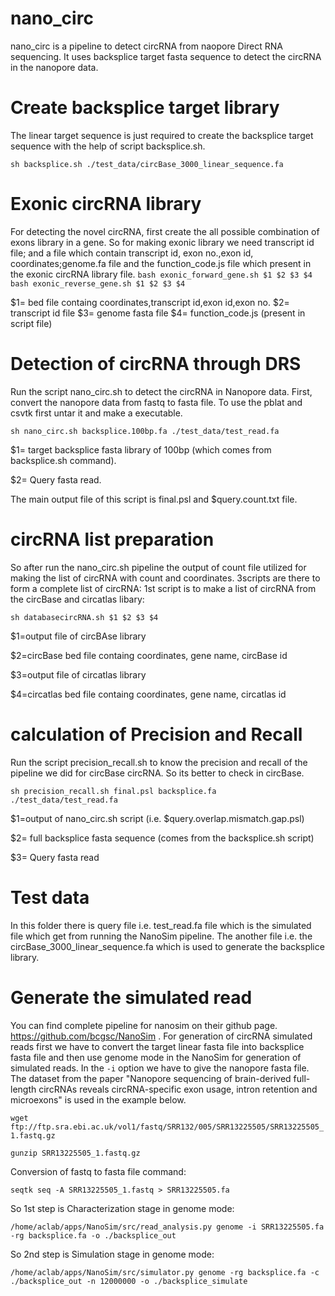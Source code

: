 # nano_circ
nano_circ is a pipeline to detect circRNA from naopore Direct RNA sequencing. It uses backsplice target fasta sequence to detect the circRNA in the nanopore data.

# Create backsplice target library
The linear target sequence is just required to create the backsplice target sequence with the help of script backsplice.sh. 

`sh backsplice.sh ./test_data/circBase_3000_linear_sequence.fa`

# Exonic circRNA library
For detecting the novel circRNA, first create the all possible combination of exons library in a gene. So for making exonic library we need transcript id file; and a file which contain transcript id, exon no.,exon id, coordinates;genome.fa file and the function_code.js file which present in the exonic circRNA library file.
`bash exonic_forward_gene.sh $1 $2 $3 $4`
`bash exonic_reverse_gene.sh $1 $2 $3 $4`

$1= bed file containg coordinates,transcript id,exon id,exon no.
$2= transcript id file
$3= genome fasta file
$4= function_code.js (present in script file)

# Detection of circRNA through DRS
Run the script nano_circ.sh to detect the circRNA in Nanopore data. First, convert the nanopore data from fastq to fasta file. To use the pblat and csvtk first untar it and make a executable.

`sh nano_circ.sh backsplice.100bp.fa ./test_data/test_read.fa`

$1= target backsplice fasta library of 100bp (which comes from backsplice.sh command).

$2= Query fasta read.

The main output file of this script is final.psl and $query.count.txt file.

# circRNA list preparation
So after run the nano_circ.sh pipeline the output of count file utilized for making the list of circRNA with count and coordinates. 3scripts are there to form a complete list of circRNA:
1st script is to make a list of circRNA from the circBase and circatlas libary:

`sh databasecircRNA.sh $1 $2 $3 $4`

$1=output file of circBAse library

$2=circBase bed file containg coordinates, gene name, circBase id 

$3=output file of circatlas library 

$4=circatlas bed file containg coordinates, gene name, circatlas id

# calculation of Precision and Recall
Run the script precision_recall.sh to know the precision and recall of the pipeline we did for circBase circRNA. So its better to check in circBase.

`sh precision_recall.sh final.psl backsplice.fa ./test_data/test_read.fa`

$1=output of nano_circ.sh script (i.e. $query.overlap.mismatch.gap.psl)

$2= full backsplice fasta sequence (comes from the backsplice.sh script)

$3= Query fasta read

# Test data
In this folder there is query file i.e. test_read.fa file which is the simulated file which get from running the NanoSim pipeline. The another file i.e. the circBase_3000_linear_sequence.fa which is used to generate the backsplice library. 

# Generate the simulated read
You can find complete pipeline for nanosim on their github page. https://github.com/bcgsc/NanoSim . For generation of circRNA simulated reads first we have to convert the target linear fasta file into backsplice fasta file and then use genome mode in the NanoSim for generation of simulated reads. In the `-i` option we have to give the nanopore fasta file. The dataset from the paper "Nanopore sequencing of brain-derived full-length circRNAs reveals circRNA-specific exon usage, intron retention and microexons" is used in the example below.

`wget ftp://ftp.sra.ebi.ac.uk/vol1/fastq/SRR132/005/SRR13225505/SRR13225505_1.fastq.gz`

`gunzip SRR13225505_1.fastq.gz`

Conversion of fastq to fasta file command:

`seqtk seq -A SRR13225505_1.fastq > SRR13225505.fa` 

So 1st step is Characterization stage in genome mode:

`/home/aclab/apps/NanoSim/src/read_analysis.py genome -i SRR13225505.fa -rg backsplice.fa -o ./backsplice_out`

So 2nd step is Simulation stage in genome mode:

`/home/aclab/apps/NanoSim/src/simulator.py genome -rg backsplice.fa -c ./backsplice_out -n 12000000 -o ./backsplice_simulate`
